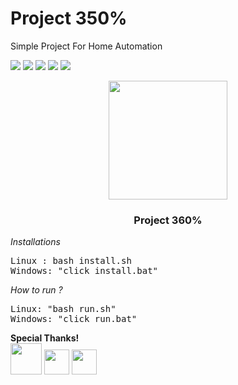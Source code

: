 # Project 350%
<p>Simple Project For Home Automation</p>

![](https://img.shields.io/badge/react-native-blue)
![](https://img.shields.io/badge/nodejs-14.6.1-lime) 
![](https://img.shields.io/badge/expo-4.5.2-white)
![](https://img.shields.io/badge/mongo-4.0.19-green)
![](https://img.shields.io/badge/expressjs-4.17.1-white)


<div align='center'>
<img src="https://i.ibb.co/28BfB88/icon.png"  width='190' />
<h3>Project 360%</h3>
</div>

<i>Installations</i>
<pre>
Linux : bash install.sh
Windows: "click install.bat"
</pre>

<i>How to run ?</i>
<pre>
Linux: "bash run.sh"
Windows: "click run.bat"
</pre>

<div>
<b>Special Thanks!</b><br>
<img src="https://upload.wikimedia.org/wikipedia/commons/e/ef/Stack_Overflow_icon.svg" width="50" /> 
<img src="https://image.flaticon.com/icons/png/512/2702/2702602.png"  width="40" /> 
<img src="https://upload.wikimedia.org/wikipedia/commons/d/db/Npm-logo.svg" bottom=15 width="40"  />
</div>
